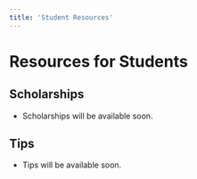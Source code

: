 ```yaml
---
title: 'Student Resources'
---
```


# Resources for Students

## Scholarships

- Scholarships will be available soon.

## Tips

- Tips will be available soon.
